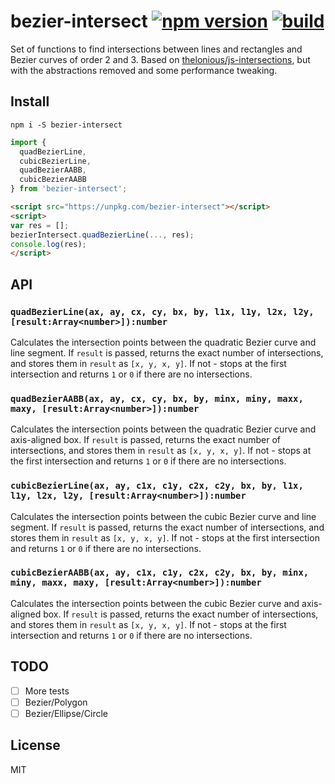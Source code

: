 # bezier-intersect [![npm version](https://badge.fury.io/js/bezier-intersect.svg)](https://badge.fury.io/js/bezier-intersect) [![build](https://travis-ci.org/w8r/bezier-intersect.svg?branch=master)](https://travis-ci.org/w8r/bezier-intersect)

Set of functions to find intersections between lines and rectangles and Bezier curves of order 2 and 3. Based on [thelonious/js-intersections](https://github.com/thelonious/js-intersections/), but with the abstractions removed and some performance tweaking.

## Install

```
npm i -S bezier-intersect
```

```js
import {
  quadBezierLine,
  cubicBezierLine,
  quadBezierAABB,
  cubicBezierAABB
} from 'bezier-intersect';
```

```html
<script src="https://unpkg.com/bezier-intersect"></script>
<script>
var res = [];
bezierIntersect.quadBezierLine(..., res);
console.log(res);
</script>
```

## API

### `quadBezierLine(ax, ay, cx, cy, bx, by, l1x, l1y, l2x, l2y, [result:Array<number>]):number`

Calculates the intersection points between the quadratic Bezier curve and line segment. If `result` is passed, returns the exact number of intersections, and stores them in `result` as `[x, y, x, y]`. If not - stops at the first intersection and returns `1` or `0` if there are no intersections.

### `quadBezierAABB(ax, ay, cx, cy, bx, by, minx, miny, maxx, maxy, [result:Array<number>]):number`

Calculates the intersection points between the quadratic Bezier curve and axis-aligned box. If `result` is passed, returns the exact number of intersections, and stores them in `result` as `[x, y, x, y]`. If not - stops at the first intersection and returns `1` or `0` if there are no intersections.

### `cubicBezierLine(ax, ay, c1x, c1y, c2x, c2y, bx, by, l1x, l1y, l2x, l2y, [result:Array<number>]):number`

Calculates the intersection points between the cubic Bezier curve and line segment. If `result` is passed, returns the exact number of intersections, and stores them in `result` as `[x, y, x, y]`. If not - stops at the first intersection and returns `1` or `0` if there are no intersections.

### `cubicBezierAABB(ax, ay, c1x, c1y, c2x, c2y, bx, by, minx, miny, maxx, maxy, [result:Array<number>]):number`

Calculates the intersection points between the cubic Bezier curve and axis-aligned box. If `result` is passed, returns the exact number of intersections, and stores them in `result` as `[x, y, x, y]`. If not - stops at the first intersection and returns `1` or `0` if there are no intersections.

## TODO

- [ ] More tests
- [ ] Bezier/Polygon
- [ ] Bezier/Ellipse/Circle

## License

MIT

